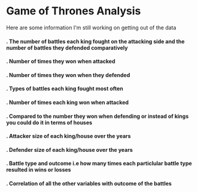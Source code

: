 # Game of Thrones Analysis

Here are some information I'm still working on getting out of the data 
#### . The number of battles each king fought on the attacking side and the number of battles they defended comparatively
#### . Number of times they won when attacked
#### . Number of times they won when they defended
#### . Types of battles each king fought most often
#### . Number of times each king won when attacked
#### . Compared to the number they won when defending or instead of kings you could do it in terms of houses
#### . Attacker size of each king/house over the years
#### . Defender size of each king/house over the years
#### . Battle type and outcome i.e how many times each particlular battle type resulted in wins or losses
#### . Correlation of all the other variables with outcome of the battles 
